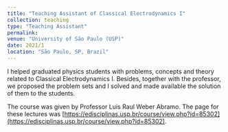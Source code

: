 ```yaml
---
title: "Teaching Assistant of Classical Electrodynamics I"
collection: teaching
type: "Teaching Assistant"
permalink: 
venue: "University of São Paulo (USP)"
date: 2021/1
location: "São Paulo, SP, Brazil"
---
```


I helped graduated physics students with problems, concepts and theory related to Classical Electrodynamics I. Besides, together with the professor, we 
proposed the problem sets and I solved and made available the solution of them to the students.

The course was given by Professor Luis Raul Weber Abramo. The page for these lectures was [https://edisciplinas.usp.br/course/view.php?id=85302](https://edisciplinas.usp.br/course/view.php?id=85302).
